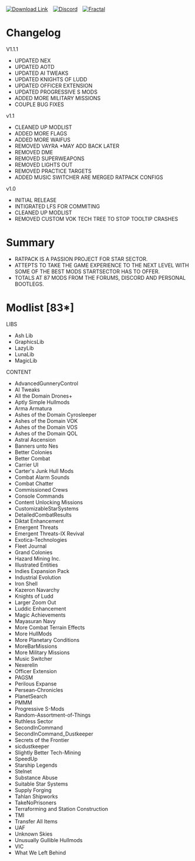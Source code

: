 [![Download Link]][DL]&emsp;[![Discord]][D]&emsp;[![Fractal]][F]&emsp;

[Download Link]: https://img.shields.io/badge/v1.1-Downloadlink-Green
[DL]: https://drive.google.com/file/d/1R3ZO0fFLy_57VQZMuFSYBH5sWnXXgwxL/view?usp=sharing
[Discord]: https://img.shields.io/badge/Starsector%20Discord-%233381ff
[D]: https://discord.com/invite/a8AWVcPCPr
[Fractal]: https://img.shields.io/badge/Starsector%20Forums-%23e3ecfa
[F]: https://fractalsoftworks.com/forum/index.php

# Changelog
V1.1.1
- UPDATED NEX
- UPDATED AOTD
- UPDATED AI TWEAKS
- UPDATED KNIGHTS OF LUDD
- UPDATED OFFICER EXTENSION
- UPDATED PROGRESSIVE S MODS
- ADDED MORE MILITARY MISSIONS
- COUPLE BUG FIXES

v1.1
- CLEANED UP MODLIST
- ADDED MORE FLAGS
- ADDED MORE WAIFUS
- REMOVED VAYRA *MAY ADD BACK LATER
- REMOVED DME 
- REMOVED SUPERWEAPONS
- REMOVED LIGHTS OUT
- REMOVED PRACTICE TARGETS
- ADDED MUSIC SWITCHER ARE MERGED RATPACK CONFIGS

v1.0
- INITIAL RELEASE
- INTIGRATED LFS FOR COMMITING
- CLEANED UP MODLIST
- REMOVED CUSTOM VOK TECH TREE TO STOP TOOLTIP CRASHES

# Summary
- RATPACK IS A PASSION PROJECT FOR STAR SECTOR.
- ATTEPTS TO TAKE THE GAME EXPERIENCE TO THE NEXT LEVEL WITH SOME OF THE BEST MODS STARTSECTOR HAS TO OFFER.
- TOTALS AT 87 MODS FROM THE FORUMS, DISCORD AND PERSONAL BOOTLEGS.

# Modlist [83*]
LIBS
- Ash Lib
- GraphicsLib
- LazyLib
- LunaLib
- MagicLib

CONTENT
- AdvancedGunneryControl
- AI Tweaks
- All the Domain Drones+
- Aptly Simple Hullmods
- Arma Armatura
- Ashes of the Domain Cyrosleeper
- Ashes of the Domain VOK
- Ashes of the Domain VOS
- Ashes of the Domain QOL
- Astral Ascension
- Banners unto Nes
- Better Colonies
- Better Combat
- Carrier UI
- Carter's Junk Hull Mods
- Combat Alarm Sounds
- Combat Chatter
- Commissioned Crews
- Console Commands
- Content Unlocking Missions
- CustomizableStarSystems
- DetailedCombatResults
- Diktat Enhancement
- Emergent Threats
- Emergent Threats-IX Revival
- Exotica-Technologies
- Fleet Journal
- Grand Colonies
- Hazard Mining Inc.
- Illustrated Entities
- Indies Expansion Pack
- Industrial Evolution
- Iron Shell
- Kazeron Navarchy
- Knights of Ludd
- Larger Zoom Out
- Luddic Enhancement
- Magic Achievements
- Mayasuran Navy
- More Combat Terrain Effects
- More HullMods
- More Planetary Conditions
- MoreBarMissions
- More Military Missions
- Music Switcher
- Nexerelin
- Officer Extension
- PAGSM
- Perilous Expanse
- Persean-Chronicles
- PlanetSearch
- PMMM
- Progressive S-Mods
- Random-Assortment-of-Things
- Ruthless Sector
- SecondInCommand
- SecondInCommand_Dustkeeper
- Secrets of the Frontier
- sicdustkeeper
- Slightly Better Tech-Mining
- SpeedUp
- Starship Legends
- Stelnet
- Substance Abuse
- Suitable Star Systems
- Supply Forging
- Tahlan Shipworks
- TakeNoPrisoners
- Terraforming and Station Construction
- TMI
- Transfer All Items
- UAF
- Unknown Skies
- Unusually Gullible Hullmods
- VIC
- What We Left Behind
